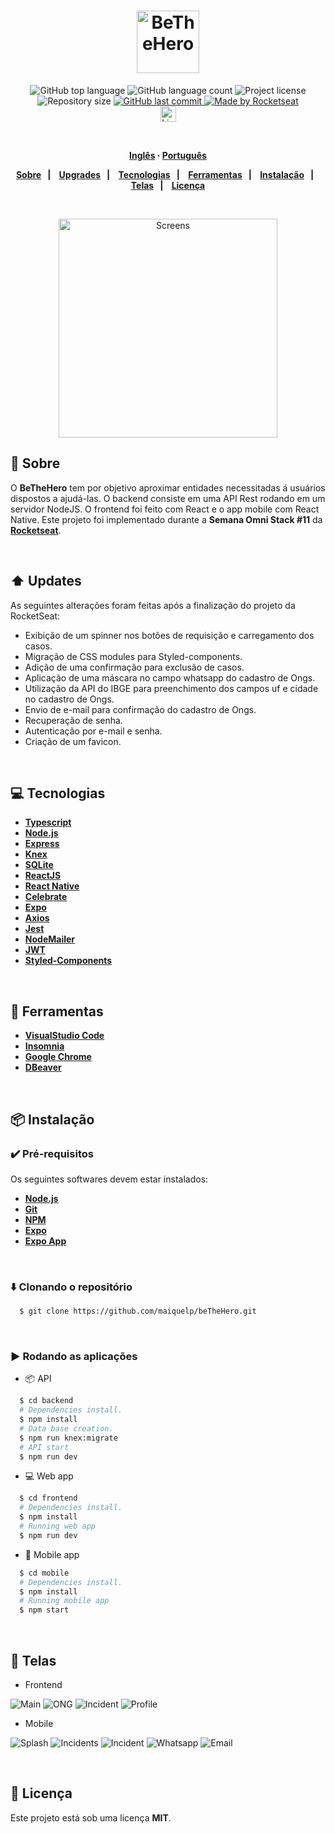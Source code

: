 <h1 align="center">
  <img alt="BeTheHero" src="frontend/src/assets/logo.svg" height="100px">
</h1>
<p align="center">
  <img alt="GitHub top language" src="https://img.shields.io/github/languages/top/maiquelp/beTheHero?color=%23E02041">
  <img alt="GitHub language count" src="https://img.shields.io/github/languages/count/maiquelp/beTheHero?color=%23E02041">
  <img alt="Project license" src="https://img.shields.io/github/license/maiquelp/beTheHero?color=E02041">
  <img alt="Repository size" src="https://img.shields.io/github/repo-size/maiquelp/beTheHero?color=E02041">
  <a href="https://github.com/maiquelp/beTheHero/commits/master">
    <img alt="GitHub last commit" src="https://img.shields.io/github/last-commit/maiquelp/beTheHero?color=%23E02041">
  <img alt="Made by Rocketseat" src="https://img.shields.io/badge/made%20by-Rocketseat-E02041?style=flat">
  </a>
  <!-- <img src="https://img.shields.io/badge/beTheHero-NLW 2.0-E02041?logo=data:image/png;base64,iVBORw0KGgoAAAANSUhEUgAAABAAAAAQCAMAAAAoLQ9TAAAALVBMVEVHcExxWsF0XMJzXMJxWcFsUsD///9jRrzY0u6Xh9Gsn9n39fyMecy0qd2bjNJWBT0WAAAABHRSTlMA2Do606wF2QAAAGlJREFUGJVdj1cWwCAIBLEsRU3uf9xobDH8+GZwUYi8i6ucJwrxKE+7D0G9Q4vlYqtmCSjndr4CgCgzlyFgfKfKCVO0LrPKjmiqMxGXkJwNnXskqWG+1oSM+BSwD8f29YLNjvx/OQrn+g99oQSoNmt3PgAAAABJRU5ErkJggg=="> -->
 <br>
  <a href="https://www.linkedin.com/in/maiquelp/">
      <img alt="LinkedIn link" src="https://img.shields.io/badge/-Maiquel Piovezan-0077B5?style=flat&amp;logo=Linkedin&amp;logoColor=white" height="25px">
  </a> 
  <!-- <a href="https://insomnia.rest/run/?label=beTheHero&amp;uri=https%3A%2F%2Fraw.githubusercontent.com%2maiquelp%2FbeTheHero%2Fmaster%2F.github%2FInsomnia.json" target="_blank"><img src="https://insomnia.rest/images/run.svg" alt="Run in Insomnia"></a> -->
</p>
<strong>
<br>
<p align="center">
    <a href="README.md">Inglês</a>
    ·
    <a href="README-pt.md">Português</a>
</p>

<p align="center">
  <a href="#bookmark-sobre">Sobre</a>&nbsp;&nbsp;&nbsp;|&nbsp;&nbsp;&nbsp;
  <a href="#arrow_up-upgrades">Upgrades</a>&nbsp;&nbsp;&nbsp;|&nbsp;&nbsp;&nbsp;
  <a href="#computer-tecnologias">Tecnologias</a>&nbsp;&nbsp;&nbsp;|&nbsp;&nbsp;&nbsp;
  <a href="#wrench-ferramentas">Ferramentas</a>&nbsp;&nbsp;&nbsp;|&nbsp;&nbsp;&nbsp;
  <a href="#package-instalação">Instalação</a>&nbsp;&nbsp;&nbsp;|&nbsp;&nbsp;&nbsp;
  <a href="#camera_flash-telas">Telas</a>&nbsp;&nbsp;&nbsp;|&nbsp;&nbsp;&nbsp;
  <a href="#memo-licença">Licença</a>
</p>
</strong>
<br>
<p align="center">
    <img alt="Screens" src=".github/screens.png" height="350px" />
</p>

## :bookmark: Sobre

O **BeTheHero** tem por objetivo aproximar entidades necessitadas á usuários dispostos a ajudá-las. O backend consiste em uma API Rest rodando em um servidor NodeJS. O frontend foi feito com React e o app mobile com React Native. Este projeto foi implementado durante a **Semana Omni Stack #11** da **[Rocketseat](https://rocketseat.com.br/)**.

<br>

## :arrow_up: Updates

As seguintes alterações foram feitas após a finalização do projeto da RocketSeat:

- Exibição de um spinner nos botões de requisição e carregamento dos casos.
- Migração de CSS modules para Styled-components.
- Adição de uma confirmação para exclusão de casos.
- Aplicação de uma máscara no campo whatsapp do cadastro de Ongs.
- Utilização da API do IBGE para preenchimento dos campos uf e cidade no cadastro de Ongs.
- Envio de e-mail para confirmação do cadastro de Ongs.
- Recuperação de senha.
- Autenticação por e-mail e senha.
- Criação de um favicon.

<br>

## :computer: Tecnologias

-  **[Typescript](https://www.typescriptlang.org/)**
-  **[Node.js](https://nodejs.org/)**
-  **[Express](https://expressjs.com/)**
-  **[Knex](http://knexjs.org/)**
-  **[SQLite](https://www.sqlite.org/)**
-  **[ReactJS](https://reactjs.org/)**
-  **[React Native](http://facebook.github.io/react-native/)**
-  **[Celebrate](https://github.com/arb/celebrate)**
-  **[Expo](https://expo.io/)**
-  **[Axios](https://github.com/axios/axios)**
-  **[Jest](https://jestjs.io/)**
-  **[NodeMailer](https://nodemailer.com/)**
-  **[JWT](https://jwt.io/)**
-  **[Styled-Components](https://styled-components.com/)**

<br>

## :wrench: Ferramentas

- **[VisualStudio Code](https://code.visualstudio.com/)**
- **[Insomnia](https://insomnia.rest/)**
- **[Google Chrome](https://www.google.com/chrome/)**
- **[DBeaver](https://dbeaver.io/)**

<br>

## :package: Instalação

### :heavy_check_mark: **Pré-requisitos**

Os seguintes softwares devem estar instalados:
  
  - **[Node.js](https://nodejs.org/en/)**
  - **[Git](https://git-scm.com/)**
  - **[NPM](https://www.npmjs.com/)**
  - **[Expo](https://expo.io/)** 
  - **[Expo App](https://play.google.com/store/apps/details?id=host.exp.exponent)**

<br>
  
### :arrow_down: **Clonando o repositório**

```sh
  $ git clone https://github.com/maiquelp/beTheHero.git
```

<br>

### :arrow_forward:	**Rodando as aplicações**

- :package: API

```sh
  $ cd backend
  # Dependencies install.
  $ npm install
  # Data base creation.
  $ npm run knex:migrate
  # API start
  $ npm run dev
```

- :computer: Web app

```sh
  $ cd frontend
  # Dependencies install.
  $ npm install
  # Running web app
  $ npm run dev
```

- :iphone: Mobile app

```sh
  $ cd mobile
  # Dependencies install.
  $ npm install
  # Running mobile app
  $ npm start
```

<br>

## :camera_flash: Telas

- Frontend


![Main](.github/screenshots/main.png)
![ONG](.github/screenshots/ong.png)
![Incident](.github/screenshots/incident.png)
![Profile](.github/screenshots/profile.png)

- Mobile


![Splash](.github/screenshots/splash_mobile.png)
![Incidents](.github/screenshots/incidents_mobile.png)
![Incident](.github/screenshots/incident_mobile.png)
![Whatsapp](.github/screenshots/whatsapp_mobile.png)
![Email](.github/screenshots/email_mobile.png)

<br>

## :memo: Licença

Este projeto está sob uma licença **MIT**.




